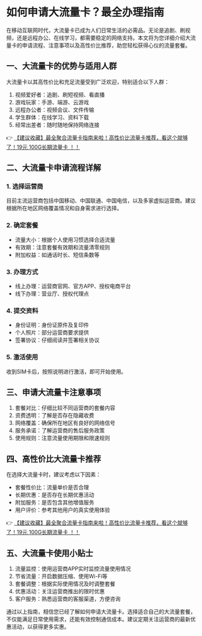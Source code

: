 # 如何申请大流量卡？最全办理指南

在移动互联网时代，大流量卡已成为人们日常生活的必需品。无论是追剧、刷视频，还是远程办公、在线学习，都需要稳定的网络支持。本文将为您详细介绍大流量卡的申请流程、注意事项以及高性价比推荐，助您轻松获得心仪的流量套餐。

## 一、大流量卡的优势与适用人群

大流量卡以其高性价比和充足流量受到广泛欢迎，特别适合以下人群：

1. 视频爱好者：追剧、刷短视频、看直播
2. 游戏玩家：手游、端游、云游戏
3. 远程办公者：视频会议、文件传输
4. 学生群体：在线学习、资料下载
5. 经常出差者：随时随地保持网络连接

👉 [【建议收藏】最全聚合流量卡指南来啦！高性价比流量卡推荐，看这个就够了！19元 100G长期流量卡 ！！](https://bit.ly/Liuliangka)

## 二、大流量卡申请流程详解

### 1. 选择运营商
目前主流运营商包括中国移动、中国联通、中国电信，以及多家虚拟运营商。建议根据所在地区网络覆盖情况和自身需求进行选择。

### 2. 确定套餐
- 流量大小：根据个人使用习惯选择合适流量
- 有效期：注意套餐有效期和流量清零规则
- 附加权益：如通话时长、短信条数等

### 3. 办理方式
- 线上办理：运营商官网、官方APP、授权电商平台
- 线下办理：营业厅、授权代理点

### 4. 提交资料
- 身份证明：身份证原件及复印件
- 个人照片：部分运营商要求提供
- 签署协议：仔细阅读并签署相关协议

### 5. 激活使用
收到SIM卡后，按照说明进行激活，即可开始使用。

## 三、申请大流量卡注意事项

1. 套餐对比：仔细比较不同运营商的套餐内容
2. 资费透明：了解是否存在隐藏收费
3. 网络覆盖：确保所在地区有良好的网络信号
4. 服务承诺：了解运营商的售后服务政策
5. 使用规则：注意流量使用期限和限速规则

## 四、高性价比大流量卡推荐

在选择大流量卡时，建议考虑以下因素：

- 套餐性价比：流量单价是否合理
- 长期优惠：是否存在长期优惠活动
- 附加服务：是否包含其他增值服务
- 用户评价：参考其他用户的真实使用体验

👉 [【建议收藏】最全聚合流量卡指南来啦！高性价比流量卡推荐，看这个就够了！19元 100G长期流量卡 ！！](https://bit.ly/Liuliangka)

## 五、大流量卡使用小贴士

1. 流量监控：使用运营商APP实时监控流量使用情况
2. 节省流量：开启数据压缩、使用Wi-Fi等
3. 套餐调整：根据实际使用情况及时调整套餐
4. 优惠活动：关注运营商推出的限时优惠
5. 客户服务：熟悉运营商的客服渠道，方便咨询

通过以上指南，相信您已经了解如何申请大流量卡。选择适合自己的大流量套餐，不仅能满足日常使用需求，还能有效控制通信成本。建议定期关注运营商的最新优惠活动，以获得更多实惠。